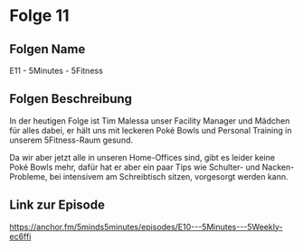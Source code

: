 # Folge 11

## Folgen Name

E11 - 5Minutes - 5Fitness

## Folgen Beschreibung

In der heutigen Folge ist Tim Malessa unser Facility Manager und Mädchen für alles dabei, er hält uns mit leckeren Poké Bowls und Personal Training in unserem 5Fitness-Raum gesund.

Da wir aber jetzt alle in unseren Home-Offices sind, gibt es leider keine Poké Bowls mehr, dafür hat er aber ein paar Tips wie Schulter- und Nacken-Probleme, bei intensivem am Schreibtisch sitzen, vorgesorgt werden kann.

## Link zur Episode

<https://anchor.fm/5minds5minutes/episodes/E10---5Minutes---5Weekly-ec6ffi>
